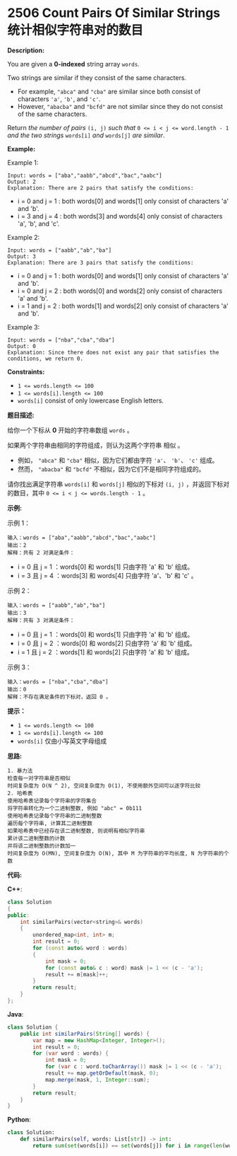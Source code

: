 # 2506 Count Pairs Of Similar Strings 统计相似字符串对的数目

__Description:__

You are given a __0-indexed__ string array `words`.

Two strings are similar if they consist of the same characters.

- For example, `"abca"` and `"cba"` are similar since both consist of characters `'a'`, `'b'`, and `'c'`.
- However, `"abacba"` and `"bcfd"` are not similar since they do not consist of the same characters.

Return _the number of pairs_ `(i, j)` _such that_ `0 <= i < j <= word.length - 1` _and the two strings_ `words[i]` _and_ `words[j]` _are similar_.

__Example:__

Example 1:

```text
Input: words = ["aba","aabb","abcd","bac","aabc"]
Output: 2
Explanation: There are 2 pairs that satisfy the conditions:
```

- i = 0 and j = 1 : both words[0] and words[1] only consist of characters 'a' and 'b'.
- i = 3 and j = 4 : both words[3] and words[4] only consist of characters 'a', 'b', and 'c'.

Example 2:

```text
Input: words = ["aabb","ab","ba"]
Output: 3
Explanation: There are 3 pairs that satisfy the conditions:
```

- i = 0 and j = 1 : both words[0] and words[1] only consist of characters 'a' and 'b'.
- i = 0 and j = 2 : both words[0] and words[2] only consist of characters 'a' and 'b'.
- i = 1 and j = 2 : both words[1] and words[2] only consist of characters 'a' and 'b'.

Example 3:

```text
Input: words = ["nba","cba","dba"]
Output: 0
Explanation: Since there does not exist any pair that satisfies the conditions, we return 0.
```

__Constraints:__

- `1 <= words.length <= 100`
- `1 <= words[i].length <= 100`
- `words[i]` consist of only lowercase English letters.

__题目描述:__

给你一个下标从 __0__ 开始的字符串数组 `words` 。

如果两个字符串由相同的字符组成，则认为这两个字符串 相似 。

- 例如， `"abca"` 和 `"cba"` 相似，因为它们都由字符 `'a'`、 `'b'`、 `'c'` 组成。
- 然而， `"abacba"` 和 `"bcfd"` 不相似，因为它们不是相同字符组成的。

请你找出满足字符串 `words[i]` 和 `words[j]` 相似的下标对 `(i, j)` ，并返回下标对的数目，其中 `0 <= i < j <= words.length - 1` 。

__示例:__

示例 1：

```text
输入：words = ["aba","aabb","abcd","bac","aabc"]
输出：2
解释：共有 2 对满足条件：
```

- i = 0 且 j = 1 ：words[0] 和 words[1] 只由字符 'a' 和 'b' 组成。
- i = 3 且 j = 4 ：words[3] 和 words[4] 只由字符 'a'、'b' 和 'c' 。

示例 2：

```text
输入：words = ["aabb","ab","ba"]
输出：3
解释：共有 3 对满足条件：
```

- i = 0 且 j = 1 ：words[0] 和 words[1] 只由字符 'a' 和 'b' 组成。
- i = 0 且 j = 2 ：words[0] 和 words[2] 只由字符 'a' 和 'b' 组成。
- i = 1 且 j = 2 ：words[1] 和 words[2] 只由字符 'a' 和 'b' 组成。

示例 3：

```text
输入：words = ["nba","cba","dba"]
输出：0
解释：不存在满足条件的下标对，返回 0 。
```

__提示：__

- `1 <= words.length <= 100`
- `1 <= words[i].length <= 100`
- `words[i]` 仅由小写英文字母组成

__思路:__

```text
1. 暴力法
检查每一对字符串是否相似
时间复杂度为 O(N ^ 2), 空间复杂度为 O(1), 不使用额外空间可以逐字符比较
2. 哈希表
使用哈希表记录每个字符串的字符集合
将字符串转化为一个二进制整数, 例如 "abc" = 0b111
使用哈希表记录每个字符串的二进制整数
遍历每个字符串, 计算其二进制整数
如果哈希表中已经存在该二进制整数, 则说明有相似字符串
累计该二进制整数的计数
并将该二进制整数的计数加一
时间复杂度为 O(MN), 空间复杂度为 O(N), 其中 M 为字符串的平均长度, N 为字符串的个数
```

__代码:__

__C++__:

```C++
class Solution 
{
public:
    int similarPairs(vector<string>& words) 
    {
        unordered_map<int, int> m;
        int result = 0;
        for (const auto& word : words) 
        {
            int mask = 0;
            for (const auto& c : word) mask |= 1 << (c - 'a');
            result += m[mask]++;
        }
        return result;
    }
};
```

__Java__:

```Java
class Solution {
    public int similarPairs(String[] words) {
        var map = new HashMap<Integer, Integer>();
        int result = 0;
        for (var word : words) {
            int mask = 0;
            for (var c : word.toCharArray()) mask |= 1 << (c - 'a');
            result += map.getOrDefault(mask, 0);
            map.merge(mask, 1, Integer::sum);
        }
        return result;
    }
}
```

__Python__:

```Python
class Solution:
    def similarPairs(self, words: List[str]) -> int:
        return sum(set(words[i]) == set(words[j]) for i in range(len(words)) for j in range(i + 1, len(words)))
```
